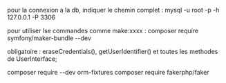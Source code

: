 pour la connexion a la db, indiquer le chemin complet :
mysql -u root -p -h 127.0.0.1 -P 3306

pour utiliser lse commandes comme make:xxxx : composer require symfony/maker-bundle --dev

obligatoire :
eraseCredentials(), getUserIdentifier() et toutes les methodes de UserInterface;

composer require --dev orm-fixtures
composer require fakerphp/faker
